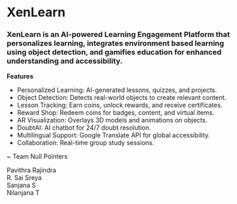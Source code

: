 # XenLearn 
### XenLearn is an AI-powered Learning Engagement Platform that personalizes learning, integrates environment based learning using object detection, and gamifies education for enhanced understanding and accessibility.

**Features**

- Personalized Learning: AI-generated lessons, quizzes, and projects.
- Object Detection: Detects real-world objects to create relevant content.
- Lesson Tracking: Earn coins, unlock rewards, and receive certificates.
- Reward Shop: Redeem coins for badges, content, and virtual items.
- AR Visualization: Overlays 3D models and animations on objects.
- DoubtAI: AI chatbot for 24/7 doubt resolution.
- Multilingual Support: Google Translate API for global accessibility.
- Collaboration: Real-time group study sessions.

~ Team Null Pointers

Pavithra Rajindra </br>
R. Sai Sreya </br>
Sanjana S </br>
Nilanjana T </br>
